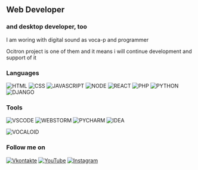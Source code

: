 ## Web Developer
### and desktop developer, too
I am woring with digital sound as voca-p and programmer

Ocitron project is one of them and it means i will continue development and support of it

### Languages

![HTML](https://img.shields.io/badge/-html-1C1C1C?style=for-the-badge&logo=html5&logoColor=E34F26)
![CSS](https://img.shields.io/badge/-css-1C1C1C?style=for-the-badge&logo=css3&logoColor=3850AE)
![JAVASCRIPT](https://img.shields.io/badge/-javascript-474A51?style=for-the-badge&logo=javascript&logoColor=F7DF1E)
![NODE](https://img.shields.io/badge/-node.js-1C1C1C?style=for-the-badge&logo=nodedotjs&logoColor=F7DF1E)
![REACT](https://img.shields.io/badge/-react-1C1C1C?style=for-the-badge&logo=react)
![PHP](https://img.shields.io/badge/-php-1C1C1C?style=for-the-badge&logo=php&logoColor=666885)
![PYTHON](https://img.shields.io/badge/-python-474A51?style=for-the-badge&logo=python&logoColor=3776AB)
![DJANGO](https://img.shields.io/badge/-django-1C1C1C?style=for-the-badge&logo=django&logoColor=F5F5F5)

### Tools

![VSCODE](https://img.shields.io/badge/-VSCODE-1C1C1C?style=for-the-badge&logo=visualstudiocode)
![WEBSTORM](https://img.shields.io/badge/-webstorm-1C1C1C?style=for-the-badge&logo=webstorm)
![PYCHARM](https://img.shields.io/badge/-pycharm-1C1C1C?style=for-the-badge&logo=pycharm)
![IDEA](https://img.shields.io/badge/-intellij-1C1C1C?style=for-the-badge&logo=intellijidea)

![VOCALOID](https://img.shields.io/badge/-vocaloid-1C1C1C?style=for-the-badge&logo=yamahacorporation)

### Follow me on
[![Vkontakte](https://img.shields.io/badge/-Vk-1C1C1C?style=for-the-badge&logo=Vk&logoColor=4F7DB3)](https://vk.com/kabarma)
[![YouTube](https://img.shields.io/badge/-YouTube-1C1C1C?style=for-the-badge&logo=youtube&logoColor=FF0000)](https://www.youtube.com/channel/UCtMAGrjxTdYOeMBi5HIUjsA)
[![Instagram](https://img.shields.io/badge/-Instagram-1C1C1C?style=for-the-badge&logo=instagram&logoColor=E1306C)](https://www.instagram.com/kabarma_official)

<!-- YOUTUBE:START -->
<!-- YOUTUBE:END -->
